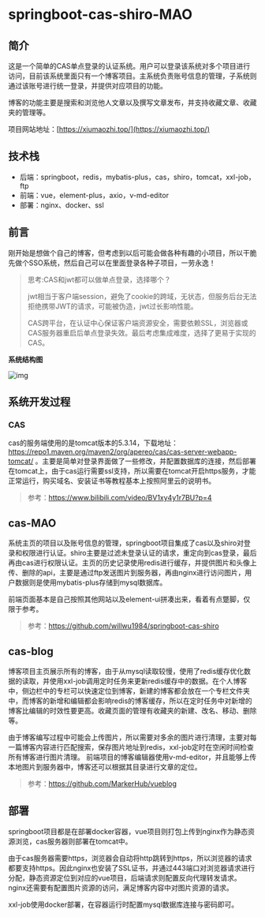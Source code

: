 # springboot-cas-shiro-MAO

## 简介

这是一个简单的CAS单点登录的认证系统。用户可以登录该系统对多个项目进行访问，目前该系统里面只有一个博客项目。主系统负责账号信息的管理，子系统则通过该账号进行统一登录，并提供对应项目的功能。

博客的功能主要是搜索和浏览他人文章以及撰写文章发布，并支持收藏文章、收藏夹的管理等。

项目网站地址：[https://xiumaozhi.top/](https://xiumaozhi.top/)

## 技术栈

* 后端：springboot，redis，mybatis-plus，cas，shiro，tomcat，xxl-job，ftp
* 前端：vue，element-plus，axio，v-md-editor
* 部署：nginx、docker、ssl

## 前言

刚开始是想做个自己的博客，但考虑到以后可能会做各种有趣的小项目，所以干脆先做个SSO系统，然后自己可以在里面登录各种子项目，一劳永逸！

>  思考:CAS和jwt都可以做单点登录，选择哪个？
>
>  jwt相当于客户端session，避免了cookie的跨域，无状态，但服务后台无法拒绝携带JWT的请求，可能被伪造，jwt过长影响性能。
>
>  CAS跨平台，在认证中心保证客户端资源安全，需要依赖SSL，浏览器或CAS服务器重启后单点登录失效。最后考虑集成难度，选择了更易于实现的CAS。

**系统结构图**

![img](https://xiumaozhi.top:9090/image-20220111003256167.png)

## 系统开发过程

### CAS
cas的服务端使用的是tomcat版本的5.3.14，下载地址：https://repo1.maven.org/maven2/org/apereo/cas/cas-server-webapp-tomcat/ 。主要是简单对登录界面做了一些修改，并配置数据库的连接，然后部署在tomcat上，由于cas运行需要ssl支持，所以需要在tomcat开启https服务，才能正常运行，购买域名、安装证书等教程基本上按照阿里云的说明书。

> 参考：https://www.bilibili.com/video/BV1xy4y1r7BU?p=4

## cas-MAO

系统主页的项目以及账号信息的管理，springboot项目集成了cas以及shiro对登录和权限进行认证。shiro主要是过滤未登录认证的请求，重定向到cas登录，最后再由cas进行权限认证。主页的历史记录使用redis进行缓存，并提供图片和头像上传、删除的api，主要是通过ftp发送图片到服务器，再由nginx进行访问图片，用户数据则是使用mybatis-plus存储到mysql数据库。

前端页面基本是自己按照其他网站以及element-ui拼凑出来，看着有点蹩脚，仅限于参考。

>  参考：https://github.com/willwu1984/springboot-cas-shiro

## cas-blog

博客项目主页展示所有的博客，由于从mysql读取较慢，使用了redis缓存优化数据的读取，并使用xxl-job调用定时任务来更新redis缓存中的数据。在个人博客中，侧边栏中的专栏可以快速定位到博客，新建的博客都会放在一个专栏文件夹中，而博客的新增和编辑都会影响redis的博客缓存，所以在定时任务中对新增的博客比编辑的时效性要更高。收藏页面的管理有收藏夹的新建、改名、移动、删除等。

由于博客编写过程中可能会上传图片，所以需要对多余的图片进行清理，主要对每一篇博客内容进行匹配搜索，保存图片地址到redis，xxl-job定时在空闲时间检查所有博客进行图片清理。
前端项目的博客编辑器使用v-md-editor，并且能够上传本地图片到服务器中，博客还可以根据其目录进行文章的定位。

>  参考：https://github.com/MarkerHub/vueblog

## 部署

springboot项目都是在部署docker容器，vue项目则打包上传到nginx作为静态资源浏览，cas服务器则部署在tomcat中。

由于cas服务器需要https，浏览器会自动将http跳转到https，所以浏览器的请求都要支持https。因此nginx也安装了SSL证书，并通过443端口对浏览器请求进行分配，静态资源定位到对应的vue项目，后端请求则配置反向代理转发请求。nginx还需要有配置图片资源的访问，满足博客内容中对图片资源的请求。

xxl-job使用docker部署，在容器运行时配置mysql数据库连接与密码即可。
